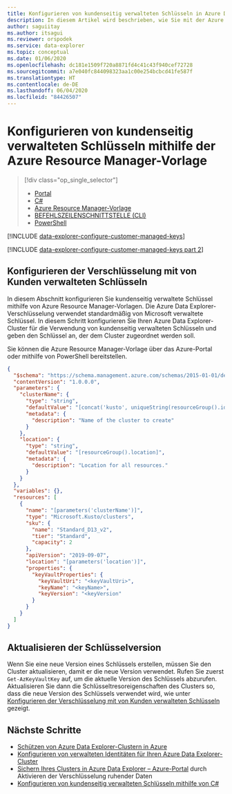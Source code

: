```yaml
---
title: Konfigurieren von kundenseitig verwalteten Schlüsseln in Azure Data Explorer mithilfe der Azure Resource Manager-Vorlage
description: In diesem Artikel wird beschrieben, wie Sie mit der Azure Resource Manager-Vorlage die Verschlüsselung von kundenseitig verwalteten Schlüsseln für Ihre Daten in Azure Data Explorer konfigurieren.
author: saguiitay
ms.author: itsagui
ms.reviewer: orspodek
ms.service: data-explorer
ms.topic: conceptual
ms.date: 01/06/2020
ms.openlocfilehash: dc181e1509f720a8871fd4c41c43f940cef72728
ms.sourcegitcommit: a7e040fc844098323aa1c00e254bcbcd41fe587f
ms.translationtype: HT
ms.contentlocale: de-DE
ms.lasthandoff: 06/04/2020
ms.locfileid: "84426507"
---
```

# <a name="configure-customer-managed-keys-using-the-azure-resource-manager-template"></a>Konfigurieren von kundenseitig verwalteten Schlüsseln mithilfe der Azure Resource Manager-Vorlage

> [!div class="op_single_selector"]
> * [Portal](customer-managed-keys-portal.md)
> * [C#](customer-managed-keys-csharp.md)
> * [Azure Resource Manager-Vorlage](customer-managed-keys-resource-manager.md)
> * [BEFEHLSZEILENSCHNITTSTELLE (CLI)](customer-managed-keys-cli.md)
> * [PowerShell](customer-managed-keys-powershell.md)

[!INCLUDE [data-explorer-configure-customer-managed-keys](includes/data-explorer-configure-customer-managed-keys.md)]

[!INCLUDE [data-explorer-configure-customer-managed-keys part 2](includes/data-explorer-configure-customer-managed-keys-b.md)]

## <a name="configure-encryption-with-customer-managed-keys"></a>Konfigurieren der Verschlüsselung mit von Kunden verwalteten Schlüsseln

In diesem Abschnitt konfigurieren Sie kundenseitig verwaltete Schlüssel mithilfe von Azure Resource Manager-Vorlagen. Die Azure Data Explorer-Verschlüsselung verwendet standardmäßig von Microsoft verwaltete Schlüssel. In diesem Schritt konfigurieren Sie Ihren Azure Data Explorer-Cluster für die Verwendung von kundenseitig verwalteten Schlüsseln und geben den Schlüssel an, der dem Cluster zugeordnet werden soll.

Sie können die Azure Resource Manager-Vorlage über das Azure-Portal oder mithilfe von PowerShell bereitstellen.

```json
{
  "$schema": "https://schema.management.azure.com/schemas/2015-01-01/deploymentTemplate.json#",
  "contentVersion": "1.0.0.0",
  "parameters": {
    "clusterName": {
      "type": "string",
      "defaultValue": "[concat('kusto', uniqueString(resourceGroup().id))]",
      "metadata": {
        "description": "Name of the cluster to create"
      }
    },
    "location": {
      "type": "string",
      "defaultValue": "[resourceGroup().location]",
      "metadata": {
        "description": "Location for all resources."
      }
    }
  },
  "variables": {},
  "resources": [
    {
      "name": "[parameters('clusterName')]",
      "type": "Microsoft.Kusto/clusters",
      "sku": {
        "name": "Standard_D13_v2",
        "tier": "Standard",
        "capacity": 2
      },
      "apiVersion": "2019-09-07",
      "location": "[parameters('location')]",
      "properties": {
        "keyVaultProperties": {
          "keyVaultUri": "<keyVaultUri>",
          "keyName": "<keyName>",
          "keyVersion": "<keyVersion"
        }
      }
    }
  ]
}
```

## <a name="update-the-key-version"></a>Aktualisieren der Schlüsselversion

Wenn Sie eine neue Version eines Schlüssels erstellen, müssen Sie den Cluster aktualisieren, damit er die neue Version verwendet. Rufen Sie zuerst `Get-AzKeyVaultKey` auf, um die aktuelle Version des Schlüssels abzurufen. Aktualisieren Sie dann die Schlüsseltresoreigenschaften des Clusters so, dass die neue Version des Schlüssels verwendet wird, wie unter [Konfigurieren der Verschlüsselung mit von Kunden verwalteten Schlüsseln](#configure-encryption-with-customer-managed-keys) gezeigt.

## <a name="next-steps"></a>Nächste Schritte

* [Schützen von Azure Data Explorer-Clustern in Azure](security.md)
* [Konfigurieren von verwalteten Identitäten für Ihren Azure Data Explorer-Cluster](managed-identities.md)
* [Sichern Ihres Clusters in Azure Data Explorer – Azure-Portal](manage-cluster-security.md) durch Aktivieren der Verschlüsselung ruhender Daten
* [Konfigurieren von kundenseitig verwalteten Schlüsseln mithilfe von C#](customer-managed-keys-csharp.md)

